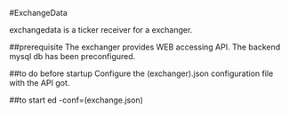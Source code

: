 #ExchangeData

exchangedata is a ticker receiver for a exchanger.

##prerequisite
The exchanger provides WEB accessing API.
The backend mysql db has been preconfigured.

##to do before startup
Configure the (exchanger).json configuration file with the API got.

##to start
ed -conf=(exchange.json)
